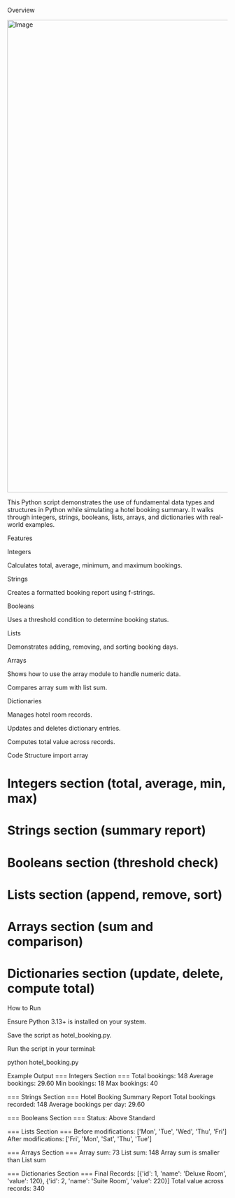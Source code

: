 Overview

<img width="1919" height="1079" alt="Image" src="https://github.com/user-attachments/assets/3e2142b3-fc34-4fde-9f7b-6ab6cb070854" />

This Python script demonstrates the use of fundamental data types and structures in Python while simulating a hotel booking summary.
It walks through integers, strings, booleans, lists, arrays, and dictionaries with real-world examples.

Features

Integers

Calculates total, average, minimum, and maximum bookings.

Strings

Creates a formatted booking report using f-strings.

Booleans

Uses a threshold condition to determine booking status.

Lists

Demonstrates adding, removing, and sorting booking days.

Arrays

Shows how to use the array module to handle numeric data.

Compares array sum with list sum.

Dictionaries

Manages hotel room records.

Updates and deletes dictionary entries.

Computes total value across records.

Code Structure
import array

# Integers section (total, average, min, max)
# Strings section (summary report)
# Booleans section (threshold check)
# Lists section (append, remove, sort)
# Arrays section (sum and comparison)
# Dictionaries section (update, delete, compute total)

How to Run

Ensure Python 3.13+ is installed on your system.

Save the script as hotel_booking.py.

Run the script in your terminal:

python hotel_booking.py

Example Output
=== Integers Section ===
Total bookings: 148
Average bookings: 29.60
Min bookings: 18
Max bookings: 40

=== Strings Section ===
Hotel Booking Summary Report
Total bookings recorded: 148
Average bookings per day: 29.60

=== Booleans Section ===
Status: Above Standard

=== Lists Section ===
Before modifications: ['Mon', 'Tue', 'Wed', 'Thu', 'Fri']
After modifications: ['Fri', 'Mon', 'Sat', 'Thu', 'Tue']

=== Arrays Section ===
Array sum: 73
List sum: 148
Array sum is smaller than List sum

=== Dictionaries Section ===
Final Records: [{'id': 1, 'name': 'Deluxe Room', 'value': 120}, {'id': 2, 'name': 'Suite Room', 'value': 220}]
Total value across records: 340
